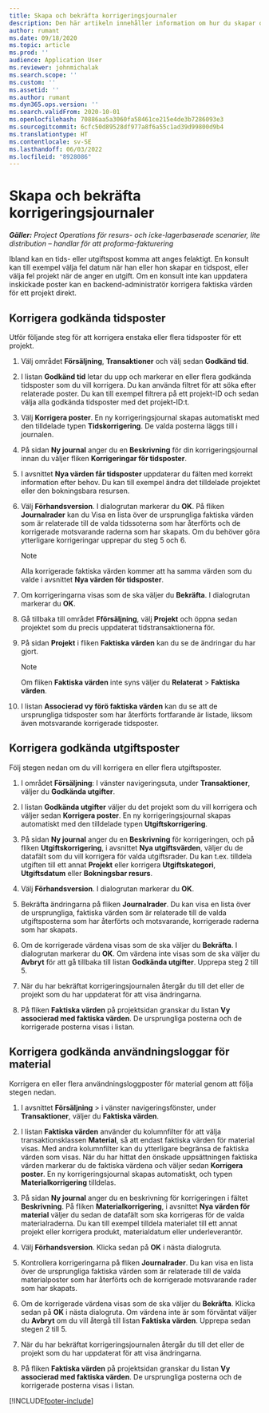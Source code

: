 ```yaml
---
title: Skapa och bekräfta korrigeringsjournaler
description: Den här artikeln innehåller information om hur du skapar och bekräftar korrigeringsjournal.
author: rumant
ms.date: 09/18/2020
ms.topic: article
ms.prod: ''
audience: Application User
ms.reviewer: johnmichalak
ms.search.scope: ''
ms.custom: ''
ms.assetid: ''
ms.author: rumant
ms.dyn365.ops.version: ''
ms.search.validFrom: 2020-10-01
ms.openlocfilehash: 70886aa5a3060fa58461ce215e4de3b7286093e3
ms.sourcegitcommit: 6cfc50d89528df977a8f6a55c1ad39d99800d9b4
ms.translationtype: HT
ms.contentlocale: sv-SE
ms.lasthandoff: 06/03/2022
ms.locfileid: "8928086"
---
```

# <a name="create-and-confirm-correction-journals"></a>Skapa och bekräfta korrigeringsjournaler

_**Gäller:** Project Operations för resurs- och icke-lagerbaserade scenarier, lite distribution – handlar för att proforma-fakturering_

Ibland kan en tids- eller utgiftspost komma att anges felaktigt. En konsult kan till exempel välja fel datum när han eller hon skapar en tidspost, eller välja fel projekt när de anger en utgift. Om en konsult inte kan uppdatera inskickade poster kan en backend-administratör korrigera faktiska värden för ett projekt direkt.

## <a name="correct-approved-time-entries"></a>Korrigera godkända tidsposter     

Utför följande steg för att korrigera enstaka eller flera tidsposter för ett projekt.

1. Välj området **Försäljning**, **Transaktioner** och välj sedan **Godkänd tid**. 

2. I listan **Godkänd tid** letar du upp och markerar en eller flera godkända tidsposter som du vill korrigera. Du kan använda filtret för att söka efter relaterade poster. Du kan till exempel filtrera på ett projekt-ID och sedan välja alla godkända tidsposter med det projekt-ID:t.

3. Välj **Korrigera poster**. En ny korrigeringsjournal skapas automatiskt med den tilldelade typen **Tidskorrigering**. De valda posterna läggs till i journalen. 

4. På sidan **Ny journal** anger du en **Beskrivning** för din korrigeringsjournal innan du väljer fliken **Korrigeringar för tidsposter**.  

5. I avsnittet **Nya värden får tidsposter** uppdaterar du fälten med korrekt information efter behov. Du kan till exempel ändra det tilldelade projektet eller den bokningsbara resursen.

6. Välj **Förhandsversion**. I dialogrutan markerar du **OK**. På fliken **Journalrader** kan du Visa en lista över de ursprungliga faktiska värden som är relaterade till de valda tidssoterna som har återförts och de korrigerade motsvarande raderna som har skapats. Om du behöver göra ytterligare korrigeringar upprepar du steg 5 och 6. 

    > [!NOTE]
    > Alla korrigerade faktiska värden kommer att ha samma värden som du valde i avsnittet **Nya värden för tidsposter**.

7. Om korrigeringarna visas som de ska väljer du **Bekräfta**. I dialogrutan markerar du **OK**.

8. Gå tillbaka till området **Fförsäljning**, välj **Projekt** och öppna sedan projektet som du precis uppdaterat tidstransaktionerna för. 

9. På sidan **Projekt** i fliken **Faktiska värden** kan du se de ändringar du har gjort. 

    > [!NOTE]
    > Om fliken **Faktiska värden** inte syns väljer du **Relaterat** > **Faktiska värden**.  

10. I listan **Associerad vy förö faktiska värden** kan du se att de ursprungliga tidsposter som har återförts fortfarande är listade, liksom även motsvarande korrigerade tidsposter. 

 
## <a name="correct-approved-expense-entries"></a>Korrigera godkända utgiftsposter

Följ stegen nedan om du vill korrigera en eller flera utgiftsposter. 

1. I området **Försäljning**: I vänster navigeringsuta, under **Transaktioner**, väljer du **Godkända utgifter**.

2. I listan **Godkända utgifter** väljer du det projekt som du vill korrigera och väljer sedan **Korrigera poster**. En ny korrigeringsjournal skapas automatiskt med den tilldelade typen **Utgiftskorrigering**. 

3. På sidan **Ny journal** anger du en **Beskrivning** för korrigeringen, och på fliken **Utgiftskorrigering**, i avsnittet **Nya utgiftsvärden**, väljer du de datafält som du vill korrigera för valda utgiftsrader. Du kan t.ex. tilldela utgiften till ett annat **Projekt** eller korrigera **Utgiftskategori**, **Utgiftsdatum** eller **Bokningsbar resurs**.

4. Välj **Förhandsversion**. I dialogrutan markerar du **OK**. 

5. Bekräfta ändringarna på fliken **Journalrader**. Du kan visa en lista över de ursprungliga, faktiska värden som är relaterade till de valda utgiftsposterna som har återförts och motsvarande, korrigerade raderna som har skapats.

6. Om de korrigerade värdena visas som de ska väljer du **Bekräfta**. I dialogrutan markerar du **OK**. Om värdena inte visas som de ska väljer du **Avbryt** för att gå tillbaka till listan **Godkända utgifter**. Upprepa steg 2 till 5. 

7. När du har bekräftat korrigeringsjournalen återgår du till det eller de projekt som du har uppdaterat för att visa ändringarna.

8. På fliken **Faktiska värden** på projektsidan granskar du listan **Vy associerad med faktiska värden**. De ursprungliga posterna och de korrigerade posterna visas i listan.


## <a name="correct-approved-material-usage-logs"></a>Korrigera godkända användningsloggar för material

Korrigera en eller flera användningsloggposter för material genom att följa stegen nedan.

1. I avsnittet **Försäljning** > i vänster navigeringsfönster, under **Transaktioner**, väljer du **Faktiska värden**.

2. I listan **Faktiska värden** använder du kolumnfilter för att välja transaktionsklassen **Material**, så att endast faktiska värden för material visas. Med andra kolumnfilter kan du ytterligare begränsa de faktiska värden som visas. När du har hittat den önskade uppsättningen faktiska värden markerar du de faktiska värdena och väljer sedan **Korrigera poster**. En ny korrigeringsjournal skapas automatiskt, och typen **Materialkorrigering** tilldelas.

3. På sidan **Ny journal** anger du en beskrivning för korrigeringen i fältet **Beskrivning**. På fliken **Materialkorrigering**, i avsnittet **Nya värden för material** väljer du sedan de datafält som ska korrigeras för de valda materialraderna. Du kan till exempel tilldela materialet till ett annat projekt eller korrigera produkt, materialdatum eller underleverantör.

4. Välj **Förhandsversion**. Klicka sedan på **OK** i nästa dialogruta.

5. Kontrollera korrigeringarna på fliken **Journalrader**. Du kan visa en lista över de ursprungliga faktiska värden som är relaterade till de valda materialposter som har återförts och de korrigerade motsvarande rader som har skapats.

6. Om de korrigerade värdena visas som de ska väljer du **Bekräfta**. Klicka sedan på **OK** i nästa dialogruta. Om värdena inte är som förväntat väljer du **Avbryt** om du vill återgå till listan **Faktiska värden**. Upprepa sedan stegen 2 till 5.

7. När du har bekräftat korrigeringsjournalen återgår du till det eller de projekt som du har uppdaterat för att visa ändringarna.

8. På fliken **Faktiska värden** på projektsidan granskar du listan **Vy associerad med faktiska värden**. De ursprungliga posterna och de korrigerade posterna visas i listan.


[!INCLUDE[footer-include](../includes/footer-banner.md)]
